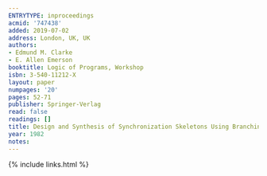 ```yaml
---
ENTRYTYPE: inproceedings
acmid: '747438'
added: 2019-07-02
address: London, UK, UK
authors:
- Edmund M. Clarke
- E. Allen Emerson
booktitle: Logic of Programs, Workshop
isbn: 3-540-11212-X
layout: paper
numpages: '20'
pages: 52-71
publisher: Springer-Verlag
read: false
readings: []
title: Design and Synthesis of Synchronization Skeletons Using Branching-Time Temporal Logic
year: 1982
notes:
---
```

{% include links.html %}
